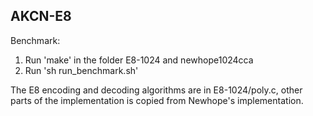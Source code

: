 AKCN-E8
---

Benchmark:

1. Run 'make' in the folder E8-1024 and newhope1024cca
2. Run 'sh run_benchmark.sh'

The E8 encoding and decoding algorithms are in E8-1024/poly.c, other parts of the implementation is copied from Newhope's implementation.
